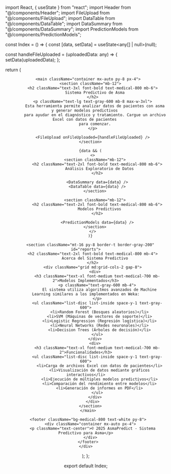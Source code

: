 import React, { useState } from "react";
import Header from "@/components/Header";
import FileUpload from "@/components/FileUpload";
import DataTable from "@/components/DataTable";
import DataSummary from "@/components/DataSummary";
import PredictionModels from "@/components/PredictionModels";

const Index = () => {
  const [data, setData] = useState<any[] | null>(null);

  const handleFileUploaded = (uploadedData: any) => {
    setData(uploadedData);
  };

  return (
    <div className="min-h-screen bg-gray-50">
      <Header />
      
      <main className="container mx-auto py-8 px-4">
        <section className="mb-12">
          <h2 className="text-3xl font-bold text-medical-800 mb-6">
            Sistema Predictivo de Asma
          </h2>
          <p className="text-lg text-gray-600 mb-8 max-w-3xl">
            Esta herramienta permite analizar datos de pacientes con asma y generar modelos predictivos 
            para ayudar en el diagnóstico y tratamiento. Cargue un archivo Excel con datos de pacientes 
            para comenzar.
          </p>

          <FileUpload onFileUploaded={handleFileUploaded} />
        </section>

        {data && (
          <>
            <section className="mb-12">
              <h2 className="text-2xl font-bold text-medical-800 mb-6">
                Análisis Exploratorio de Datos
              </h2>
              
              <DataSummary data={data} />
              <DataTable data={data} />
            </section>

            <section className="mb-12">
              <h2 className="text-2xl font-bold text-medical-800 mb-6">
                Modelos Predictivos
              </h2>
              
              <PredictionModels data={data} />
            </section>
          </>
        )}

        <section className="mt-16 py-8 border-t border-gray-200" id="reports">
          <h2 className="text-2xl font-bold text-medical-800 mb-4">
            Acerca del Sistema Predictivo
          </h2>
          <div className="grid md:grid-cols-2 gap-8">
            <div>
              <h3 className="text-xl font-medium text-medical-700 mb-2">Modelos Implementados</h3>
              <p className="text-gray-600 mb-4">
                El sistema utiliza algoritmos avanzados de Machine Learning similares a los implementados en Weka:
              </p>
              <ul className="list-disc list-inside space-y-1 text-gray-600">
                <li>Random Forest (Bosques aleatorios)</li>
                <li>SVM (Máquinas de vectores de soporte)</li>
                <li>Logistic Regression (Regresión logística)</li>
                <li>Neural Networks (Redes neuronales)</li>
                <li>Decision Trees (Árboles de decisión)</li>
              </ul>
            </div>
            <div>
              <h3 className="text-xl font-medium text-medical-700 mb-2">Funcionalidades</h3>
              <ul className="list-disc list-inside space-y-1 text-gray-600">
                <li>Carga de archivos Excel con datos de pacientes</li>
                <li>Visualización de datos mediante gráficos interactivos</li>
                <li>Ejecución de múltiples modelos predictivos</li>
                <li>Comparación del rendimiento entre modelos</li>
                <li>Generación de informes en PDF</li>
              </ul>
            </div>
          </div>
        </section>
      </main>

      <footer className="bg-medical-800 text-white py-8">
        <div className="container mx-auto px-4">
          <p className="text-center">© 2025 AsmaPredict - Sistema Predictivo para Asma</p>
        </div>
      </footer>
    </div>
  );
};

export default Index;
